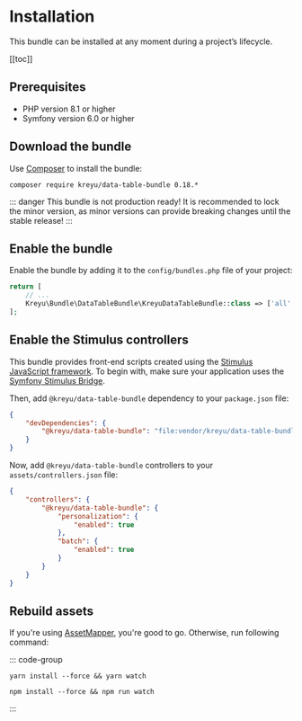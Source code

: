 # Installation

This bundle can be installed at any moment during a project’s lifecycle.

[[toc]]

## Prerequisites

- PHP version 8.1 or higher
- Symfony version 6.0 or higher

## Download the bundle

Use [Composer](https://getcomposer.org/) to install the bundle:

```shell
composer require kreyu/data-table-bundle 0.18.*
```

::: danger This bundle is not production ready!
It is recommended to lock the minor version, as minor versions can provide breaking changes until the stable release!
:::

## Enable the bundle

Enable the bundle by adding it to the `config/bundles.php` file of your project:

```php
return [
    // ...
    Kreyu\Bundle\DataTableBundle\KreyuDataTableBundle::class => ['all' => true],
];
```

## Enable the Stimulus controllers

This bundle provides front-end scripts created using the [Stimulus JavaScript framework](https://stimulus.hotwired.dev/).
To begin with, make sure your application uses the [Symfony Stimulus Bridge](https://github.com/symfony/stimulus-bridge).

Then, add `@kreyu/data-table-bundle` dependency to your `package.json` file:

```json
{
    "devDependencies": {
        "@kreyu/data-table-bundle": "file:vendor/kreyu/data-table-bundle/assets"
    }
}
```

Now, add `@kreyu/data-table-bundle` controllers to your `assets/controllers.json` file:

```json
{
    "controllers": {
        "@kreyu/data-table-bundle": {
            "personalization": {
                "enabled": true
            },
            "batch": {
                "enabled": true
            }
        }
    }
}
```

## Rebuild assets

If you're using [AssetMapper](https://symfony.com/doc/current/frontend.html#assetmapper-recommended), you're good to go. Otherwise, run following command:

::: code-group

```shell [yarn]
yarn install --force && yarn watch
```

```shell [npm]
npm install --force && npm run watch
```

:::
